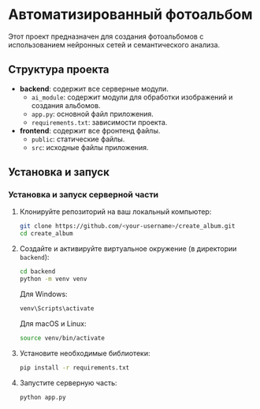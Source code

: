 # Автоматизированный фотоальбом

Этот проект предназначен для создания фотоальбомов с использованием нейронных сетей и семантического анализа.

## Структура проекта

- **backend**: содержит все серверные модули.
  - `ai_module`: содержит модули для обработки изображений и создания альбомов.
  - `app.py`: основной файл приложения.
  - `requirements.txt`: зависимости проекта.
- **frontend**: содержит все фронтенд файлы.
  - `public`: статические файлы.
  - `src`: исходные файлы приложения.

## Установка и запуск

### Установка и запуск серверной части

1. Клонируйте репозиторий на ваш локальный компьютер:
    ```bash
    git clone https://github.com/<your-username>/create_album.git
    cd create_album
    ```

2. Создайте и активируйте виртуальное окружение (в директории `backend`):
    ```bash
    cd backend
    python -m venv venv
    ```

    Для Windows:
    ```bash
    venv\Scripts\activate
    ```

    Для macOS и Linux:
    ```bash
    source venv/bin/activate
    ```

3. Установите необходимые библиотеки:
    ```bash
    pip install -r requirements.txt
    ```

4. Запустите серверную часть:
    ```bash
    python app.py
    ```
